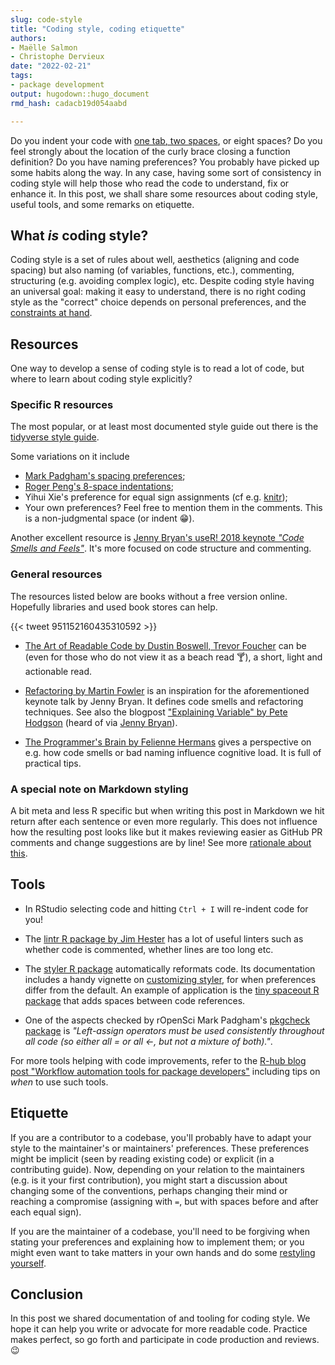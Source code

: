 ```yaml
---
slug: code-style
title: "Coding style, coding etiquette" 
authors: 
- Maëlle Salmon 
- Christophe Dervieux
date: "2022-02-21" 
tags: 
- package development 
output: hugodown::hugo_document
rmd_hash: cadacb19d054aabd

---
```


Do you indent your code with [one tab, two spaces](https://www.youtube.com/watch?v=SsoOG6ZeyUI), or eight spaces? Do you feel strongly about the location of the curly brace closing a function definition? Do you have naming preferences? You probably have picked up some habits along the way. In any case, having some sort of consistency in coding style will help those who read the code to understand, fix or enhance it. In this post, we shall share some resources about coding style, useful tools, and some remarks on etiquette.

## What *is* coding style?

Coding style is a set of rules about well, aesthetics (aligning and code spacing) but also naming (of variables, functions, etc.), commenting, structuring (e.g. avoiding complex logic), etc. Despite coding style having an universal goal: making it easy to understand, there is no right coding style as the "correct" choice depends on personal preferences, and the [constraints at hand](https://www.heltweg.org/posts/who-wrote-this-shit/).

## Resources

One way to develop a sense of coding style is to read a lot of code, but where to learn about coding style explicitly?

### Specific R resources

The most popular, or at least most documented style guide out there is the [tidyverse style guide](https://style.tidyverse.org).

Some variations on it include

-   [Mark Padgham's spacing preferences](https://docs.ropensci.org/pkgcheck/CONTRIBUTING.html#development-guidelines);
-   [Roger Peng's 8-space indentations](https://simplystatistics.org/posts/2018-07-27-why-i-indent-my-code-8-spaces/);
-   Yihui Xie's preference for equal sign assignments (cf e.g. [knitr](https://github.com/yihui/knitr/blob/master/R/highlight.R));
-   Your own preferences? Feel free to mention them in the comments. This is a non-judgmental space (or indent :grin:).

Another excellent resource is [Jenny Bryan's useR! 2018 keynote *"Code Smells and Feels"*](https://github.com/jennybc/code-smells-and-feels). It's more focused on code structure and commenting.

### General resources

The resources listed below are books without a free version online. Hopefully libraries and used book stores can help.

{{< tweet 951152160435310592 >}}

-   [The Art of Readable Code by Dustin Boswell, Trevor Foucher](https://www.goodreads.com/book/show/8677004-the-art-of-readable-code) can be (even for those who do not view it as a beach read :cocktail:), a short, light and actionable read.

-   [Refactoring by Martin Fowler](https://www.goodreads.com/book/show/44936.Refactoring) is an inspiration for the aforementioned keynote talk by Jenny Bryan. It defines code smells and refactoring techniques. See also the blogpost ["Explaining Variable" by Pete Hodgson](https://blog.thepete.net/blog/2021/06/24/explaining-variable/) (heard of via [Jenny Bryan](https://twitter.com/JennyBryan/status/1412140590842597385)).

-   [The Programmer's Brain by Felienne Hermans](https://www.goodreads.com/book/show/57196550-the-programmer-s-brain) gives a perspective on e.g. how code smells or bad naming influence cognitive load. It is full of practical tips.

### A special note on Markdown styling

A bit meta and less R specific but when writing this post in Markdown we hit return after each sentence or even more regularly. This does not influence how the resulting post looks like but it makes reviewing easier as GitHub PR comments and change suggestions are by line! See more [rationale about this](https://cirosantilli.com/markdown-style-guide/#line-wrapping).

## Tools

-   In RStudio selecting code and hitting `Ctrl + I` will re-indent code for you!

-   The [lintr R package by Jim Hester](https://github.com/r-lib/lintr) has a lot of useful linters such as whether code is commented, whether lines are too long etc.

-   The [styler R package](https://styler.r-lib.org) automatically reformats code. Its documentation includes a handy vignette on [customizing styler](https://styler.r-lib.org/articles/customizing_styler.html), for when preferences differ from the default. An example of application is the [tiny spaceout R package](https://github.com/ropensci-review-tools/spaceout) that adds spaces between code references.

-   One of the aspects checked by rOpenSci Mark Padgham's [pkgcheck package](https://docs.ropensci.org/pkgcheck/index.html) is *"Left-assign operators must be used consistently throughout all code (so either all = or all \<-, but not a mixture of both)."*.

For more tools helping with code improvements, refer to the [R-hub blog post "Workflow automation tools for package developers"](/2020/04/29/maintenance/) including tips on *when* to use such tools.

## Etiquette

If you are a contributor to a codebase, you'll probably have to adapt your style to the maintainer's or maintainers' preferences. These preferences might be implicit (seen by reading existing code) or explicit (in a contributing guide). Now, depending on your relation to the maintainers (e.g. is it your first contribution), you might start a discussion about changing some of the conventions, perhaps changing their mind or reaching a compromise (assigning with `=`, but with spaces before and after each equal sign).

If you are the maintainer of a codebase, you'll need to be forgiving when stating your preferences and explaining how to implement them; or you might even want to take matters in your own hands and do some [restyling yourself](https://github.com/rstudio/blogdown/pull/432#pullrequestreview-368391904).

## Conclusion

In this post we shared documentation of and tooling for coding style. We hope it can help you write or advocate for more readable code. Practice makes perfect, so go forth and participate in code production and reviews. :wink:

